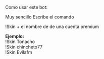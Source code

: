 

Como usar este bot:

Muy sencillo
Escribe el comando

!Skin + el nombre de de una cuenta premium

<b>Ejemplo:</b>
<br>
!Skin Tonacho
<br>
!Skin chincheto77
<br>
!Skin Evilafm
